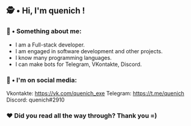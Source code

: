 ## 🕵️‍ • Hi, I'm quenich !

### 📖 • Something about me:
- I am a Full-stack developer.⠀
- I am engaged in software development and other projects.
- I know many programming languages.
- I can make bots for Telegram, VKontakte, Discord.

### 🧩 • I'm on social media:
Vkontakte: https://vk.com/quenich_exe
Telegram: https://t.me/quenich
Discord: quenich#2910

### ❤ Did you read all the way through? Thank you =)
